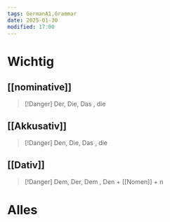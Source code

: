 ```yaml
---
tags: GermanA1,Grammar
date: 2025-01-30
modified: 17:00
---
```

# Wichtig
## [[nominative]]
>[!Danger] Der, Die, Das , die

## [[Akkusativ]]
>[!Danger] Den, Die, Das , die

## [[Dativ]]
>[!Danger] Dem, Der, Dem , Den + [[Nomen]] + n
# Alles


